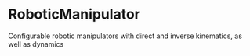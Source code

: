 # RoboticManipulator
Configurable robotic manipulators with direct and inverse kinematics, as well as dynamics
